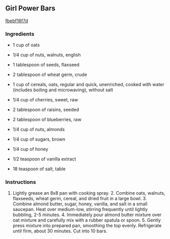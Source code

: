 ## Girl Power Bars

[fbebf18f7d](http://tastykitchen.com/recipes/special-dietary-needs/girl-power-bars/)

### Ingredients

 - 1 cup of oats

 - 1/4 cup of nuts, walnuts, english

 - 1 tablespoon of seeds, flaxseed

 - 2 tablespoon of wheat germ, crude

 - 1 cup of cereals, oats, regular and quick, unenriched, cooked with water (includes boiling and microwaving), without salt

 - 1/4 cup of cherries, sweet, raw

 - 2 tablespoon of raisins, seeded

 - 2 tablespoon of blueberries, raw

 - 1/4 cup of nuts, almonds

 - 1/4 cup of sugars, brown

 - 1/4 cup of honey

 - 1/2 teaspoon of vanilla extract

 - 18 teaspoon of salt, table

### Instructions

1. Lightly grease an 8x8 pan with cooking spray. 2. Combine oats, walnuts, flaxseeds, wheat germ, cereal, and dried fruit in a large bowl. 3. Combine almond butter, sugar, honey, vanilla, and salt in a small saucepan. Heat over medium-low, stirring frequently until lightly bubbling, 2-5 minutes. 4. Immediately pour almond butter mixture over oat mixture and carefully mix with a rubber spatula or spoon. 5. Gently press mixture into prepared pan, smoothing the top evenly. Refrigerate until firm, about 30 minutes. Cut into 10 bars.